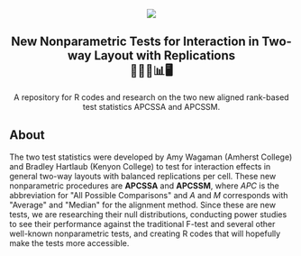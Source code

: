 <p align="center"><img src="https://github.com/tranbaokhue/NP_InteractionReps_Official/blob/86895e6b609452666c34ac4ee143e6c9455f7eea/Literature/Github%20Banner.png"></p>

<h2 align="center">New Nonparametric Tests for Interaction in Two-way Layout with Replications<br>
🧮📙🎏📊🖥️ </h2>
<p align="center">A repository for R codes and research on the two new aligned rank-based test statistics APCSSA and APCSSM. </p>

## About
The two test statistics were developed by Amy Wagaman (Amherst College) and Bradley Hartlaub (Kenyon College) to test for interaction effects in general two-way layouts with balanced replications per cell. These new nonparametric procedures are **APCSSA** and **APCSSM**, where *APC* is the abbreviation for "All Possible Comparisons" and *A* and *M* corresponds with "Average" and "Median" for the alignment method. Since these are new tests, we are researching their null distributions, conducting power studies to see their performance against the traditional F-test and several other well-known nonparametric tests, and creating R codes that will hopefully make the tests more accessible.
